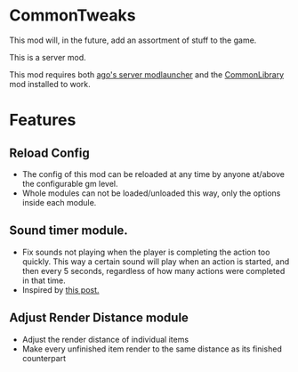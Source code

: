 # CommonTweaks

This mod will, in the future, add an assortment of stuff to the game.

This is a server mod.

This mod requires both <a href="https://github.com/ago1024/WurmServerModLauncher">ago's server modlauncher</a> and the <a href="https://github.com/Tyoda/CommonLibrary">CommonLibrary</a> mod installed to work.

# Features
## Reload Config
 - The config of this mod can be reloaded at any time by anyone at/above the configurable gm level.
 - Whole modules can not be loaded/unloaded this way, only the options inside each module.

## Sound timer module.
 - Fix sounds not playing when the player is completing the action too quickly. This way a certain sound will play when an action is started, and then every 5 seconds, regardless of how many actions were completed in that time.
 - Inspired by <a href="https://forum.wurmonline.com/index.php?/topic/190633-playing-sound-on-action-timer-tick/">this post.</a>

## Adjust Render Distance module
 - Adjust the render distance of individual items
 - Make every unfinished item render to the same distance as its finished counterpart